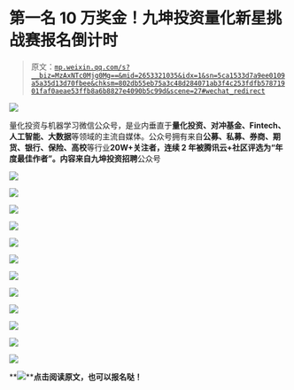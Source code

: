 # 第一名 10 万奖金！九坤投资量化新星挑战赛报名倒计时

> 原文：[`mp.weixin.qq.com/s?__biz=MzAxNTc0Mjg0Mg==&mid=2653321035&idx=1&sn=5ca1533d7a9ee0109a5a35d13d70fbee&chksm=802db55eb75a3c48d284071ab3f4c253fdfb57871901faf0aeae53ffb8a6b8827e4090b5c99d&scene=27#wechat_redirect`](http://mp.weixin.qq.com/s?__biz=MzAxNTc0Mjg0Mg==&mid=2653321035&idx=1&sn=5ca1533d7a9ee0109a5a35d13d70fbee&chksm=802db55eb75a3c48d284071ab3f4c253fdfb57871901faf0aeae53ffb8a6b8827e4090b5c99d&scene=27#wechat_redirect)

![](img/817c601fc026ccfe2ee840069c1e016b.png)

量化投资与机器学习微信公众号，是业内垂直于**量化投资、对冲基金、Fintech、人工智能、大数据**等领域的主流自媒体。公众号拥有来自**公募、私募、券商、期货、银行、保险、高校**等行业**20W+**关注者，连续 2 年被腾讯云+社区评选为“年度最佳作者”。内容来自**九坤投资招聘**公众号

![](img/825c72bb5d32e23661e0f608e14f12e3.png)

![](img/2342c3335f7f0e45d0effda8f4664920.png)

![](img/237f82a8fed2a9ef8ad17744e7333aea.png)

![](img/440bb1647e6b95c6c1b44620632d77d4.png)

![](img/1e5963ced2e5e0b9d00f95a5ba3ee466.png)

![](img/3929548c9b4f02518bc2d2538c2a0cf8.png)

![](img/16abe433ffaba933caa81cf005ade869.png)

![](img/49b8bfebcf3e44412e7494a24050d539.png)

![](img/22a20b4def106480d3959806014fe168.png)

![](img/2294e6e4053c6aba96e1e4be8cc3fa2e.png)

![](img/cf0743c6bb53aec461e64d6c6b504b46.png)

![](img/fc9ade3e38aafdfd24e1be8c77a11345.png)

**![](img/882375860a833325f7544bbd0180846f.png)****点击阅读原文，也可以报名哒！**
